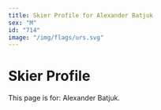 ```yaml
---
title: Skier Profile for Alexander Batjuk
sex: "M"
id: "714"
image: "/img/flags/urs.svg" 
---
```


# Skier Profile

This page is for: Alexander Batjuk.
    